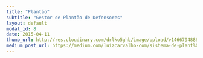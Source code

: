 ```yaml
---
title: "Plantão"
subtitle: "Gestor de Plantão de Defensores"
layout: default
modal_id: 8
date: 2015-04-11
thumb_url: http://res.cloudinary.com/drlko5ghb/image/upload/v1466794888/sbseeaxdtdhhsua1ulfj.png
medium_post_url: https://medium.com/luizcarvalho-com/sistema-de-plant%C3%A3o-para-defensoria-p%C3%BAblica-do-estado-do-tocantins-e6331d91b734
---
```

